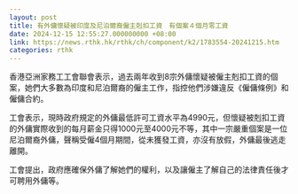```yaml
---
layout: post
title: 有外傭懷疑被印度及尼泊爾裔僱主剋扣工資　有個案４個月零工資
date: 2024-12-15 12:55:27.000000000 +08:00
link: https://news.rthk.hk/rthk/ch/component/k2/1783554-20241215.htm
categories: rthk
---
```


香港亞洲家務工工會聯會表示，過去兩年收到8宗外傭懷疑被僱主剋扣工資的個案，她們大多數為印度和尼泊爾裔的僱主工作，指控他們涉嫌違反《僱傭條例》和僱傭合約。

工會表示，現時政府規定的外傭最低許可工資水平為4990元，但懷疑被剋扣工資的外傭實際收到的每月薪金只得1000元至4000元不等，其中一宗嚴重個案是一位尼泊爾裔外傭，聲稱受僱4個月期間，從未獲發工資，亦沒有放假，外傭最後逃走離開。

工會提出，政府應確保外傭了解她們的權利，以及讓僱主了解自己的法律責任後才可聘用外傭等。
